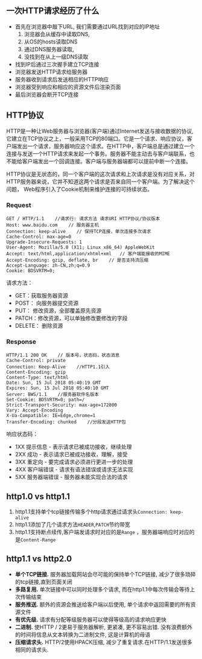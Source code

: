 ## 一次HTTP请求经历了什么

+ 首先在浏览器中敲下URL, 我们需要通过URL找到对应的IP地址
    1. 浏览器会从缓存中读取DNS, 
    2. 从OS的hosts读取DNS
    3. 通过DNS服务器读取, 
    4. 没找到在从上一级DNS读取
+ 找到IP后通过三次握手建立TCP连接
+ 浏览器发送HTTP请求给服务器
+ 服务器收到请求后发送相应的HTTP响应
+ 浏览器受到响应和相应的资源文件后渲染页面
+ 最后浏览器会断开TCP连接

## HTTP协议

HTTP是一种让Web服务器与浏览器(客户端)通过Internet发送与接收数据的协议,它建立在TCP协议之上，一般采用TCP的80端口。它是一个请求、响应协议，客户端发出一个请求，服务器响应这个请求。在HTTP中，客户端总是通过建立一个连接与发送一个HTTP请求来发起一个事务。服务器不能主动去与客户端联系，也不能给客户端发出一个回调连接。客户端与服务器端都可以提前中断一个连接。

HTTP协议是无状态的，同一个客户端的这次请求和上次请求是没有对应关系，对HTTP服务器来说，它并不知道这两个请求是否来自同一个客户端。为了解决这个问题， Web程序引入了Cookie机制来维护连接的可持续状态。

### Request
``` http
GET / HTTP/1.1    //请求行: 请求方法 请求URI HTTP协议/协议版本
Host: www.baidu.com    // 服务器主机
Connection: keep-alive    // 保持TCP连接，单次连接多次请求
Cache-Control: max-age=0
Upgrade-Insecure-Requests: 1
User-Agent: Mozilla/5.0 (X11; Linux x86_64) AppleWebKit
Accept: text/html,application/xhtml+xml   // 客户端能接收的MIME
Accept-Encoding: gzip, deflate, br    // 是否支持流压缩
Accept-Language: zh-CN,zh;q=0.9
Cookie: BDSVRTM=0;
```
请求方法：
+ GET：获取服务器资源
+ POST： 向服务器提交资源
+ PUT： 修改资源，全部覆盖原先资源
+ PATCH：修改资源，可以单独修改要修改的字段
+ DELETE： 删除资源
### Response
``` http
HTTP/1.1 200 OK    // 版本号，状态码，状态消息
Cache-Control: private
Connection: Keep-Alive    //HTTP1.1引入
Content-Encoding: gzip
Content-Type: text/html
Date: Sun, 15 Jul 2018 05:40:19 GMT
Expires: Sun, 15 Jul 2018 05:40:10 GMT
Server: BWS/1.1    //服务器软件名版本
Set-Cookie: BDSVRTM=0; path=/
Strict-Transport-Security: max-age=172800
Vary: Accept-Encoding
X-Ua-Compatible: IE=Edge,chrome=1
Transfer-Encoding: chunked    //分段发送HTTP包
```
响应状态码：
+ 1XX 提示信息 - 表示请求已被成功接收，继续处理
+ 2XX 成功 - 表示请求已被成功接收，理解，接受
+ 3XX 重定向 - 要完成请求必须进行更进一步的处理
+ 4XX 客户端错误 - 请求有语法错误或请求无法实现
+ 5XX 服务器端错误 - 服务器未能实现合法的请求

## http1.0 vs http1.1 
1. http1.1支持单个tcp链接传输多个http请求通过请求头`Connection: keep-alive`
2. http1.1添加了几个请求方法`HEADER`,`PATCH`节约带宽
3. http1.1支持断点续传,客户端发请求时对应的是`Range` ，服务器端响应时对应的是`Content-Range`

## http1.1 vs http2.0
*   **单个TCP链接.** 服务器加载网站会尽可能的保持单个TCP链接, 减少了很多琐碎的tcp链接,直到页面关闭
*   **多路复用.** 单次链接中可以同时处理多个请求, 而在http1.1中每次传输会等待上次传输结束
*   **服务推送.** 额外的资源会推送给客户端以后使用, 单个请求中返回需要的所有资源文件
*   **有优先级.** 请求有分配等级服务器可以使得等级高的请求响应更快
*   **二进制.** 使HTTP / 2更易于服务器解析, 更紧凑, 更不容易出错. 没有浪费额外的时间将信息从文本转换为二进制文件, 这是计算机的母语
*   **压缩请求头.** HTTP/2使用HPACK压缩, 减少了重复请求.在HTTP/1.1发送很多相同的请求头.

